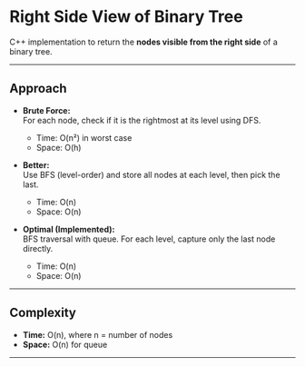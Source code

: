 # Right Side View of Binary Tree

C++ implementation to return the **nodes visible from the right side** of a binary tree.

---

## Approach

- **Brute Force:**  
  For each node, check if it is the rightmost at its level using DFS.  
  - Time: O(n²) in worst case  
  - Space: O(h)

- **Better:**  
  Use BFS (level-order) and store all nodes at each level, then pick the last.  
  - Time: O(n)  
  - Space: O(n)

- **Optimal (Implemented):**  
  BFS traversal with queue. For each level, capture only the last node directly.  
  - Time: O(n)  
  - Space: O(n)

---

## Complexity
- **Time:** O(n), where n = number of nodes  
- **Space:** O(n) for queue  

---
